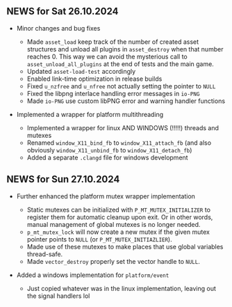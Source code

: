 ## NEWS for Sat 26.10.2024

* Minor changes and bug fixes
    * Made `asset_load` keep track of the number of created asset structures and unload all plugins in `asset_destroy` when that number reaches 0.
    This way we can avoid the mysterious call to `asset_unload_all_plugins` at the end of tests and the main game.
    * Updated `asset-load-test` accordingly
    * Enabled link-time optimization in release builds
    * Fixed `u_nzfree` and `u_nfree` not actually setting the pointer to `NULL`
    * Fixed the libpng interlace handling error messages in `io-PNG`
    * Made `io-PNG` use custom libPNG error and warning handler functions

* Implemented a wrapper for platform multithreading
    * Implemented a wrapper for linux AND WINDOWS (!!!!!) threads and mutexes
    * Renamed `window_X11_bind_fb` to `window_X11_attach_fb` (and also obviously `window_X11_unbind_fb` to `window_X11_detach_fb`)
    * Added a separate `.clangd` file for windows development

## NEWS for Sun 27.10.2024
* Further enhanced the platform mutex wrapper implementation
    * Static mutexes can be initialized with `P_MT_MUTEX_INITIALIZER` to register them for automatic cleanup upon exit.
        Or in other words, manual management of global mutexes is no longer needed.
    * `p_mt_mutex_lock` will now create a new mutex if the given mutex pointer points to `NULL` (or `P_MT_MUTEX_INITIAZLIER`).
    * Made use of these mutexes to make places that use global variables thread-safe.
    * Made `vector_destroy` properly set the vector handle to `NULL`.

* Added a windows implementation for `platform/event`
    * Just copied whatever was in the linux implementation, leaving out the signal handlers lol

